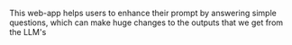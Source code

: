 This web-app helps users to enhance their prompt by answering simple questions, which can make huge changes to the outputs that we get from the LLM's
